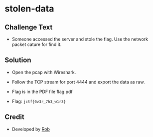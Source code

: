 # stolen-data

## Challenge Text
* Someone accessed the server and stole the flag.  Use the network packet cature for find it.

## Solution

* Open the pcap with Wireshark.

* Follow the TCP stream for port 4444 and export the data as raw.

* Flag is in the PDF file flag.pdf
* Flag: `jctf{0v3r_7h3_w1r3}`

## Credit
* Developed by [Rob](https://github.com/njccicrob)
